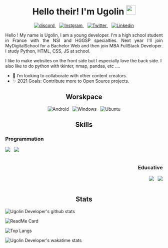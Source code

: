 <h1 align='center'>
Hello their! I'm Ugolin <img src="https://raw.githubusercontent.com/MartinHeinz/MartinHeinz/master/wave.gif" width="30px">
</h1>

<p align='center'>
    <a href='https://discord.gg/dMytuDU'>
        <img src='https://img.shields.io/badge/Discord-7289DA?style=for-the-badge&logo=discord&logoColor=white' alt='discord'>
    </a>&nbsp;&nbsp;
    <a href='https://www.instagram.com/this_is_ogulin/'>
        <img src='https://img.shields.io/badge/Instagram-E4405F?style=for-the-badge&logo=instagram&logoColor=white' alt='Instgram'>
    </a>&nbsp;&nbsp;
    <a href='https://twitter.com/this_is_ugolin'>
        <img src='https://img.shields.io/badge/Twitter-1DA1F2?style=for-the-badge&logo=twitter&logoColor=white' alt='Twitter'>
    </a>&nbsp;&nbsp;
    <a href='https://www.linkedin.com/in/ugolin-ollé-0a5193202/'>
        <img src='https://img.shields.io/badge/LinkedIn-0077B5?style=for-the-badge&logo=linkedin&logoColor=white' alt='Linkedin'>
    </a>
<p>

<p align='justify'>
Hello ! My name is Ugolin, I am a young developer. I'm a high school student in France with the NSI and HGGSP specialties. Next year I'll join MyDigitalSchool for a Bachelor Web and then join MBA FullStack Developer. I study Python, HTML, CSS, JS at school.

I like to make websites on the front side but I especially love the back side. I also like to do python with tkinter, nmap, pandas, etc ....

- 🔗 I’m looking to collaborate with other content creators.
- ✨ 2021 Goals: Contribute more to Open Source projects.
</p>

<h2 align='center'>Worskpace</h2>

<p align='center'>
    <img src='https://img.shields.io/badge/Android-3DDC84?style=for-the-badge&logo=android&logoColor=white' alt='Android'>&nbsp;&nbsp;
    <img src='https://img.shields.io/badge/Windows-0078D6?style=for-the-badge&logo=windows&logoColor=white' alt='Windows'>&nbsp;&nbsp;
    <img src='https://img.shields.io/badge/Ubuntu-E95420?style=for-the-badge&logo=ubuntu&logoColor=white' alt='Ubuntu'>
</p>

<h2 align='center'>Skills</h2>
<div class='row'>
    <div class='colomun'>
        <h3 align='left'>Programmation</h3>
        <p align='left'>
            <img src='https://img.shields.io/badge/Python-3776AB?style=for-the-badge&logo=python&logoColor=white'>&nbsp;&nbsp;
            <img  src='https://img.shields.io/badge/HTML-239120?style=for-the-badge&logo=html5&logoColor=white'>
        </p>
    </div>
    <div class='column'>
        <h3 align='right'>Educative</h3>
        <p align='right'>
            <img src='https://img.shields.io/badge/Python-3776AB?style=for-the-badge&logo=python&logoColor=white'>&nbsp;&nbsp;
            <img  src='https://img.shields.io/badge/HTML-239120?style=for-the-badge&logo=html5&logoColor=white'>
        </p>
    </div>
</div>

<h2 align='center'>Stats</h2>

![Ugolin Developer's github stats](https://github-readme-stats.vercel.app/api?username=UgolinDeveloper&show_icons=true&count_private=true&theme=dark&hide_border=true)

![ReadMe Card](https://github-readme-stats.vercel.app/api/pin/?username=UgolinDeveloper&repo=Project-2&theme=dark&hide_border=true)

![Top Langs](https://github-readme-stats.vercel.app/api/top-langs/?username=UgolinDeveloper&langs_count=5&theme=dark&hide_border=true)

![Ugolin Developer's wakatime stats](https://github-readme-stats.vercel.app/api/wakatime?username=UgolinDeveloper&theme=dark&hide_border=true)
